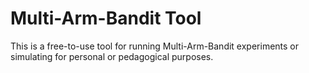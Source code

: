 # Multi-Arm-Bandit Tool

This is a free-to-use tool for running Multi-Arm-Bandit experiments or simulating for personal or pedagogical purposes.

